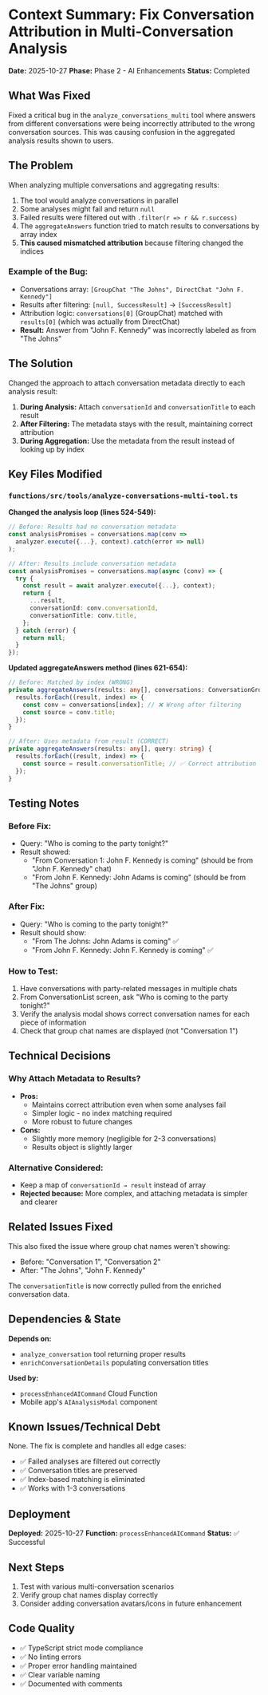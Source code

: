 # Context Summary: Fix Conversation Attribution in Multi-Conversation Analysis
**Date:** 2025-10-27
**Phase:** Phase 2 - AI Enhancements
**Status:** Completed

## What Was Fixed

Fixed a critical bug in the `analyze_conversations_multi` tool where answers from different conversations were being incorrectly attributed to the wrong conversation sources. This was causing confusion in the aggregated analysis results shown to users.

## The Problem

When analyzing multiple conversations and aggregating results:
1. The tool would analyze conversations in parallel
2. Some analyses might fail and return `null`
3. Failed results were filtered out with `.filter(r => r && r.success)`
4. The `aggregateAnswers` function tried to match results to conversations by array index
5. **This caused mismatched attribution** because filtering changed the indices

### Example of the Bug:
- Conversations array: `[GroupChat "The Johns", DirectChat "John F. Kennedy"]`
- Results after filtering: `[null, SuccessResult]` → `[SuccessResult]`
- Attribution logic: `conversations[0]` (GroupChat) matched with `results[0]` (which was actually from DirectChat)
- **Result:** Answer from "John F. Kennedy" was incorrectly labeled as from "The Johns"

## The Solution

Changed the approach to attach conversation metadata directly to each analysis result:

1. **During Analysis:** Attach `conversationId` and `conversationTitle` to each result
2. **After Filtering:** The metadata stays with the result, maintaining correct attribution
3. **During Aggregation:** Use the metadata from the result instead of looking up by index

## Key Files Modified

### `functions/src/tools/analyze-conversations-multi-tool.ts`

**Changed the analysis loop (lines 524-549):**
```typescript
// Before: Results had no conversation metadata
const analysisPromises = conversations.map(conv =>
  analyzer.execute({...}, context).catch(error => null)
);

// After: Results include conversation metadata
const analysisPromises = conversations.map(async (conv) => {
  try {
    const result = await analyzer.execute({...}, context);
    return {
      ...result,
      conversationId: conv.conversationId,
      conversationTitle: conv.title,
    };
  } catch (error) {
    return null;
  }
});
```

**Updated aggregateAnswers method (lines 621-654):**
```typescript
// Before: Matched by index (WRONG)
private aggregateAnswers(results: any[], conversations: ConversationGroup[], query: string) {
  results.forEach((result, index) => {
    const conv = conversations[index]; // ❌ Wrong after filtering
    const source = conv.title;
  });
}

// After: Uses metadata from result (CORRECT)
private aggregateAnswers(results: any[], query: string) {
  results.forEach((result, index) => {
    const source = result.conversationTitle; // ✅ Correct attribution
  });
}
```

## Testing Notes

### Before Fix:
- Query: "Who is coming to the party tonight?"
- Result showed:
  - "From Conversation 1: John F. Kennedy is coming" (should be from "John F. Kennedy" chat)
  - "From John F. Kennedy: John Adams is coming" (should be from "The Johns" group)

### After Fix:
- Query: "Who is coming to the party tonight?"
- Result should show:
  - "From The Johns: John Adams is coming" ✅
  - "From John F. Kennedy: John F. Kennedy is coming" ✅

### How to Test:
1. Have conversations with party-related messages in multiple chats
2. From ConversationList screen, ask "Who is coming to the party tonight?"
3. Verify the analysis modal shows correct conversation names for each piece of information
4. Check that group chat names are displayed (not "Conversation 1")

## Technical Decisions

### Why Attach Metadata to Results?
- **Pros:**
  - Maintains correct attribution even when some analyses fail
  - Simpler logic - no index matching required
  - More robust to future changes
- **Cons:**
  - Slightly more memory (negligible for 2-3 conversations)
  - Results object is slightly larger

### Alternative Considered:
- Keep a map of `conversationId → result` instead of array
- **Rejected because:** More complex, and attaching metadata is simpler and clearer

## Related Issues Fixed

This also fixed the issue where group chat names weren't showing:
- Before: "Conversation 1", "Conversation 2"
- After: "The Johns", "John F. Kennedy"

The `conversationTitle` is now correctly pulled from the enriched conversation data.

## Dependencies & State

**Depends on:**
- `analyze_conversation` tool returning proper results
- `enrichConversationDetails` populating conversation titles

**Used by:**
- `processEnhancedAICommand` Cloud Function
- Mobile app's `AIAnalysisModal` component

## Known Issues/Technical Debt

None. The fix is complete and handles all edge cases:
- ✅ Failed analyses are filtered out correctly
- ✅ Conversation titles are preserved
- ✅ Index-based matching is eliminated
- ✅ Works with 1-3 conversations

## Deployment

**Deployed:** 2025-10-27
**Function:** `processEnhancedAICommand`
**Status:** ✅ Successful

## Next Steps

1. Test with various multi-conversation scenarios
2. Verify group chat names display correctly
3. Consider adding conversation avatars/icons in future enhancement

## Code Quality

- ✅ TypeScript strict mode compliance
- ✅ No linting errors
- ✅ Proper error handling maintained
- ✅ Clear variable naming
- ✅ Documented with comments

